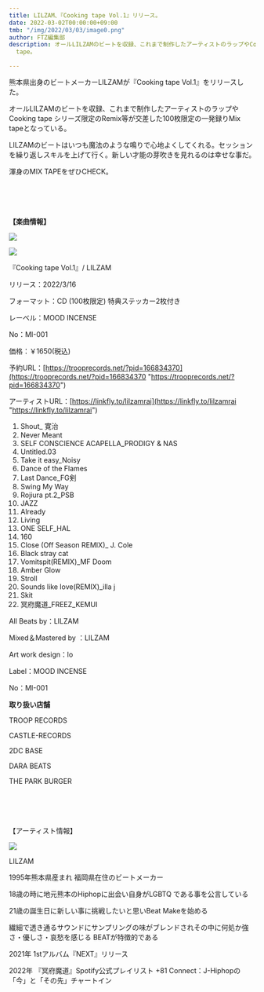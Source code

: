 ```yaml
---
title: LILZAM、『Cooking tape Vol.1』リリース。
date: 2022-03-02T00:00:00+09:00
tmb: "/img/2022/03/03/image0.png"
author: FTZ編集部
description: オールLILZAMのビートを収録、これまで制作したアーティストのラップやCooking tape シリーズ限定のRemix等が交差した100枚限定の一発録りMix
  tape。

---
```

熊本県出身のビートメーカーLILZAMが『Cooking tape Vol.1』をリリースした。

オールLILZAMのビートを収録、これまで制作したアーティストのラップやCooking tape シリーズ限定のRemix等が交差した100枚限定の一発録りMix tapeとなっている。 

LILZAMのビートはいつも魔法のような鳴りで心地よくしてくれる。セッションを繰り返しスキルを上げて行く。新しい才能の芽吹きを見れるのは幸せな事だ。

渾身のMIX TAPEをぜひCHECK。

　

　

**【楽曲情報】**

![](/img/2022/03/03/image0.png)

![](/img/2022/03/03/image1.jpeg)

『Cooking tape Vol.1』/ LILZAM

リリース：2022/3/16 

フォーマット：CD (100枚限定) 特典ステッカー2枚付き

レーベル：MOOD INCENSE

No：MI-001

価格：￥1650(税込)

予約URL：[https://trooprecords.net/?pid=166834370](https://trooprecords.net/?pid=166834370 "https://trooprecords.net/?pid=166834370")

アーティストURL：[https://linkfly.to/lilzamrai](https://linkfly.to/lilzamrai "https://linkfly.to/lilzamrai")

 1. Shout_ 寛治
 2. Never Meant
 3. SELF CONSCIENCE ACAPELLA_PRODIGY & NAS
 4. Untitled.03
 5. Take it easy_Noisy
 6. Dance of the Flames
 7. Last Dance_FG剣
 8. Swing My Way
 9. Rojiura pt.2_PSB
10. JAZZ
11. Already
12. Living
13. ONE SELF_HAL
14. 160
15. Close (Off Season REMIX)_ J. Cole
16. Black stray cat
17. Vomitspit(REMIX)_MF Doom
18. Amber Glow
19. Stroll
20. Sounds like love(REMIX)_illa j
21. Skit
22. 冥府魔道_FREEZ_KEMUI

All Beats by：LILZAM

Mixed＆Mastered by ：LILZAM

Art work design：lo

Label：MOOD INCENSE

No：MI-001

**取り扱い店舗**

TROOP RECORDS

CASTLE-RECORDS

2DC BASE

DARA BEATS

THE PARK BURGER

　

　

【アーティスト情報】

![](/img/2022/03/03/4ybn-ihf_400x400.jpeg)

LILZAM

1995年熊本県産まれ 福岡県在住のビートメーカー

18歳の時に地元熊本のHiphopに出会い自身がLGBTQ である事を公言している

21歳の誕生日に新しい事に挑戦したいと思いBeat Makeを始める

繊細で透き通るサウンドにサンプリングの味がブレンドされその中に何処か強さ・優しさ・哀愁を感じる BEATが特徴的である

2021年 1stアルバム『NEXT』リリース

2022年 『冥府魔道』Spotify公式プレイリスト +81 Connect：J-Hiphopの「今」と「その先」チャートイン